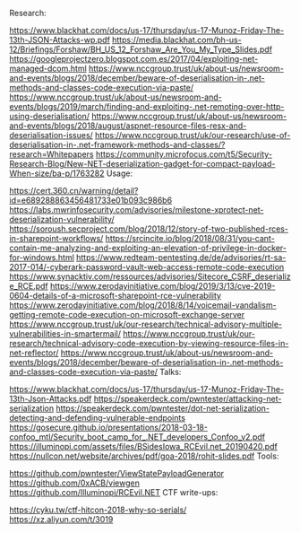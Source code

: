 Research:

https://www.blackhat.com/docs/us-17/thursday/us-17-Munoz-Friday-The-13th-JSON-Attacks-wp.pdf
https://media.blackhat.com/bh-us-12/Briefings/Forshaw/BH_US_12_Forshaw_Are_You_My_Type_Slides.pdf
https://googleprojectzero.blogspot.com.es/2017/04/exploiting-net-managed-dcom.html
https://www.nccgroup.trust/uk/about-us/newsroom-and-events/blogs/2018/december/beware-of-deserialisation-in-.net-methods-and-classes-code-execution-via-paste/
https://www.nccgroup.trust/uk/about-us/newsroom-and-events/blogs/2019/march/finding-and-exploiting-.net-remoting-over-http-using-deserialisation/
https://www.nccgroup.trust/uk/about-us/newsroom-and-events/blogs/2018/august/aspnet-resource-files-resx-and-deserialisation-issues/
https://www.nccgroup.trust/uk/our-research/use-of-deserialisation-in-.net-framework-methods-and-classes/?research=Whitepapers
https://community.microfocus.com/t5/Security-Research-Blog/New-NET-deserialization-gadget-for-compact-payload-When-size/ba-p/1763282
Usage:

https://cert.360.cn/warning/detail?id=e689288863456481733e01b093c986b6
https://labs.mwrinfosecurity.com/advisories/milestone-xprotect-net-deserialization-vulnerability/
https://soroush.secproject.com/blog/2018/12/story-of-two-published-rces-in-sharepoint-workflows/
https://srcincite.io/blog/2018/08/31/you-cant-contain-me-analyzing-and-exploiting-an-elevation-of-privilege-in-docker-for-windows.html
https://www.redteam-pentesting.de/de/advisories/rt-sa-2017-014/-cyberark-password-vault-web-access-remote-code-execution
https://www.synacktiv.com/ressources/advisories/Sitecore_CSRF_deserialize_RCE.pdf
https://www.zerodayinitiative.com/blog/2019/3/13/cve-2019-0604-details-of-a-microsoft-sharepoint-rce-vulnerability
https://www.zerodayinitiative.com/blog/2018/8/14/voicemail-vandalism-getting-remote-code-execution-on-microsoft-exchange-server
https://www.nccgroup.trust/uk/our-research/technical-advisory-multiple-vulnerabilities-in-smartermail/
https://www.nccgroup.trust/uk/our-research/technical-advisory-code-execution-by-viewing-resource-files-in-net-reflector/
https://www.nccgroup.trust/uk/about-us/newsroom-and-events/blogs/2018/december/beware-of-deserialisation-in-.net-methods-and-classes-code-execution-via-paste/
Talks:

https://www.blackhat.com/docs/us-17/thursday/us-17-Munoz-Friday-The-13th-Json-Attacks.pdf
https://speakerdeck.com/pwntester/attacking-net-serialization
https://speakerdeck.com/pwntester/dot-net-serialization-detecting-and-defending-vulnerable-endpoints
https://gosecure.github.io/presentations/2018-03-18-confoo_mtl/Security_boot_camp_for_.NET_developers_Confoo_v2.pdf
https://illuminopi.com/assets/files/BSidesIowa_RCEvil.net_20190420.pdf
https://nullcon.net/website/archives/pdf/goa-2018/rohit-slides.pdf
Tools:

https://github.com/pwntester/ViewStatePayloadGenerator
https://github.com/0xACB/viewgen
https://github.com/Illuminopi/RCEvil.NET
CTF write-ups:

https://cyku.tw/ctf-hitcon-2018-why-so-serials/
https://xz.aliyun.com/t/3019

